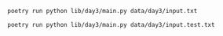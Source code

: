 ```sh
poetry run python lib/day3/main.py data/day3/input.txt
```

```sh
poetry run python lib/day3/main.py data/day3/input.test.txt
```
